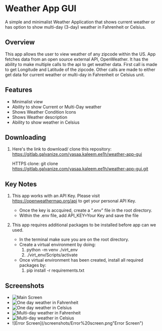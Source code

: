 # Weather App GUI
A simple and minimalist Weather Application that shows current weather or has option to show multi-day (3-day) weather in Fahrenheit or Celsius.

## Overview
This app allows the user to view weather of any zipcode within the US. App fetches data from an open source external API, OpenWeather. It has the ability to make multiple calls to the api to get weather data. First call is made to get Longitude and Latitude of the zipcode. Other calls are made to either get data for current weather or multi-day in Fahrenheit or Celsius unit.

## Features
- Minimalist view
- Ability to show Current or Multi-Day weather
- Shows Weather Condition Icons
- Shows Weather description
- Ability to show weather in Celsius

## Downloading 
1. Here's the link to download/ clone this repository:
    https://gitlab.galvanize.com/yasaa.kaleem.ee1h/weather-app-gui

    HTTPS clone:
    git clone https://gitlab.galvanize.com/yasaa.kaleem.ee1h/weather-app-gui.git

## Key Notes
1. This app works with an API Key. Please visit https://openweathermap.org/api to get your personal API Key.
    - Once the key is accquired, create a ".env" file in the root directory.
    - Within the .env file, add API_KEY=Your Key and save the file

2. This app requires additional packages to be installed before app can we used.
    - In the terminal make sure you are on the root directory.
    - Create a virtual environment by doing:
        1. python -m venv ./virt_env
        2. ./virt_env/Scripts/activate
    - Once virtual environment has been created, install all required packages by:
        1. pip install -r requirements.txt

## Screenshots
- ![Main Screen](/screenshots/Main%20screen.png "Main Screen")
- ![One day weather in Fahrenheit](/screenshots/One%20Day%20weather%20screen.png "One day weather in Fahrenheit")
- ![One day weather in Celsius](/screenshots/One%20Day%20weather%20C%20screen.png "One day weather in Celsius")
- ![Multi-day weather in Fahrenheit](/screenshots/Multi-day%20weather%20screen.png "Multi-day weather in Fahrenheit")
- ![Multi-day weather in Celsius](/screenshots/Multi-day%20weather%20C%20screen.png "Multi-day weather in Celsius")
- ![Error Screen](/screenshots/Error%20screen.png"Error Screen")